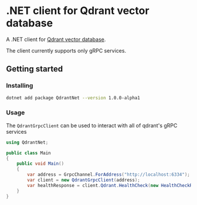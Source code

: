 # .NET client for Qdrant vector database

A .NET client for [Qdrant vector database](https://qdrant.tech/).

The client currently supports only gRPC services.

## Getting started

### Installing

```sh
dotnet add package QdrantNet --version 1.0.0-alpha1
```

### Usage

The `QdrantGrpcClient` can be used to interact with all of qdrant's gRPC services

```csharp
using QdrantNet;

public class Main
{
    public void Main()
    {
        var address = GrpcChannel.ForAddress("http://localhost:6334");
        var client = new QdrantGrpcClient(address);
        var healthResponse = client.Qdrant.HealthCheck(new HealthCheckRequest());
    }
}
```